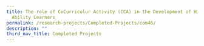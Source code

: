 ```yaml
---
title: The role of CoCurriculur Activity (CCA) in the Development of High
  Ability Learners
permalink: /research-projects/Completed-Projects/com46/
description: ""
third_nav_title: Completed Projects
---
```

